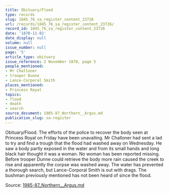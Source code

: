 ```yaml
---
title: Obituary/Flood
type: records
slug: 1845_76_sa_register_content_23726
url: /records/1845_76_sa_register_content_23726/
record_id: 1845_76_sa_register_content_23726
date: '1870-11-02'
date_display: null
volume: null
issue_number: null
page: '5'
article_type: obituary
issue_reference: 2 November 1870, page 5
people_mentioned:
- Mr Challoner
- trooper Dunne
- Lance-Corporal Smith
places_mentioned:
- Princess Royal
topics:
- flood
- death
- search
source_document: 1985-87_Northern__Argus.md
publication_slug: sa-register
---
```


Obituary/Flood.  The efforts of the police to recover the body seen at Princess Royal on Friday have been unavailing.  Mr Challoner had sent a lad to try and find a trough that the flood had washed away on Wednesday.  He saw a body partly exposed in the water and from its small hands and long black hair thought it was a woman.  No woman has been reported missing.  Before trooper Dunne could retrieve the body more rain caused the creek to rise and apparently the corpse was washed away.  The water has prevented a thorough search, but Lance-Corporal Smith is out with drags.  The bushman previously mentioned has not been heard of since the flood.

Source: [1985-87_Northern__Argus.md](/downloads/markdown/1985-87_Northern__Argus.md)
